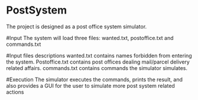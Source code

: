 # PostSystem
  The project is designed as a post office system simulator.

#Input
  The system will load three files: wanted.txt, postoffice.txt and commands.txt
  
#Input files descriptions
  wanted.txt contains names forbidden from entering the system.
  Postoffice.txt contains post offices dealing mail/parcel delivery related affairs.
  commands.txt contains commands the simulator simulates.

#Execution
  The simulator executes the commands, prints the result, and also provides a GUI for the user to simulate more post system related actions
